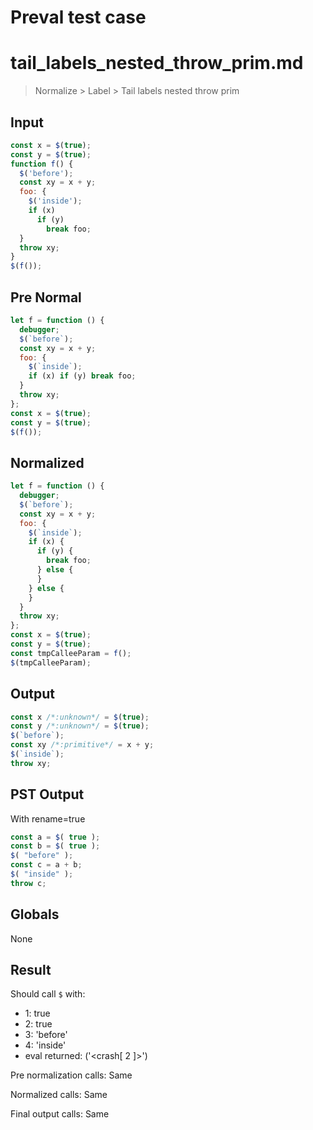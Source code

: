 # Preval test case

# tail_labels_nested_throw_prim.md

> Normalize > Label > Tail labels nested throw prim
>
>

## Input

`````js filename=intro
const x = $(true);
const y = $(true);
function f() {
  $('before');
  const xy = x + y;
  foo: { 
    $('inside'); 
    if (x) 
      if (y)
        break foo;
  }
  throw xy;
}
$(f());
`````

## Pre Normal


`````js filename=intro
let f = function () {
  debugger;
  $(`before`);
  const xy = x + y;
  foo: {
    $(`inside`);
    if (x) if (y) break foo;
  }
  throw xy;
};
const x = $(true);
const y = $(true);
$(f());
`````

## Normalized


`````js filename=intro
let f = function () {
  debugger;
  $(`before`);
  const xy = x + y;
  foo: {
    $(`inside`);
    if (x) {
      if (y) {
        break foo;
      } else {
      }
    } else {
    }
  }
  throw xy;
};
const x = $(true);
const y = $(true);
const tmpCalleeParam = f();
$(tmpCalleeParam);
`````

## Output


`````js filename=intro
const x /*:unknown*/ = $(true);
const y /*:unknown*/ = $(true);
$(`before`);
const xy /*:primitive*/ = x + y;
$(`inside`);
throw xy;
`````

## PST Output

With rename=true

`````js filename=intro
const a = $( true );
const b = $( true );
$( "before" );
const c = a + b;
$( "inside" );
throw c;
`````

## Globals

None

## Result

Should call `$` with:
 - 1: true
 - 2: true
 - 3: 'before'
 - 4: 'inside'
 - eval returned: ('<crash[ 2 ]>')

Pre normalization calls: Same

Normalized calls: Same

Final output calls: Same
